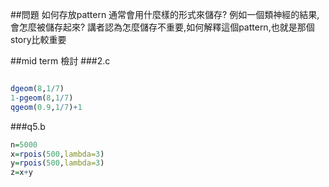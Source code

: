 
##問題
如何存放pattern
通常會用什麼樣的形式來儲存?
例如一個類神經的結果,會怎麼被儲存起來?
講者認為怎麼儲存不重要,如何解釋這個pattern,也就是那個story比較重要

##mid term 檢討
###2.c
```r

dgeom(8,1/7)
1-pgeom(8,1/7)
qgeom(0.9,1/7)+1

```
###q5.b
```r
n=5000
x=rpois(500,lambda=3)
y=rpois(500,lambda=3)
z=x+y
```